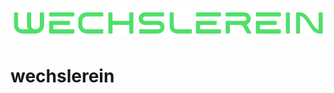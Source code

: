 <h1 align="center">
<img alt="logo" src="/media/banner.png" width="512px"/><br/>
</h1>

# wechslerein